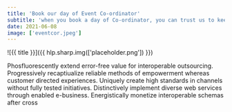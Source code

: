 ```yaml
---
title: 'Book our day of Event Co-ordinator'
subtitle: 'when you book a day of Co-ordinator, you can trust us to keep the party running smoothly, while you and all your guest enjoy the event.'
date: 2021-06-08
image: ['eventcor.jpeg']
---
```


![{{ title }}]({{ hlp.sharp.img(['placeholder.png']) }})

Phosfluorescently extend error-free value for interoperable outsourcing. Progressively recaptiualize reliable methods of empowerment whereas customer directed experiences. Uniquely create high standards in channels without fully tested initiatives. Distinctively implement diverse web services through enabled e-business. Energistically monetize interoperable schemas after cross
